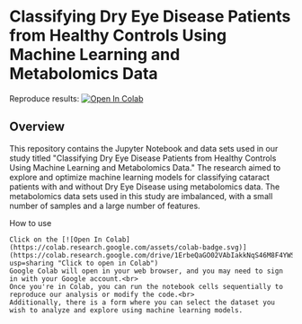 # Classifying Dry Eye Disease Patients from Healthy Controls Using Machine Learning and Metabolomics Data

Reproduce results: [![Open In Colab](https://colab.research.google.com/assets/colab-badge.svg)](https://colab.research.google.com/drive/1ErbeQaGO02VAbIakkNqS46M8F4YWSFPD?usp=sharing "Click to open in Colab") 

## Overview
This repository contains the Jupyter Notebook and data sets used in our study titled "Classifying Dry Eye Disease Patients from Healthy Controls Using Machine Learning and Metabolomics Data." The research aimed to explore and optimize machine learning models for classifying cataract patients with and without Dry Eye Disease using metabolomics data. The metabolomics data sets used in this study are imbalanced, with a small number of samples and a large number of features.

How to use

```
Click on the [![Open In Colab](https://colab.research.google.com/assets/colab-badge.svg)](https://colab.research.google.com/drive/1ErbeQaGO02VAbIakkNqS46M8F4YWSFPD?usp=sharing "Click to open in Colab") 
Google Colab will open in your web browser, and you may need to sign in with your Google account.<br>
Once you're in Colab, you can run the notebook cells sequentially to reproduce our analysis or modify the code.<br>
Additionally, there is a form where you can select the dataset you wish to analyze and explore using machine learning models.
```
